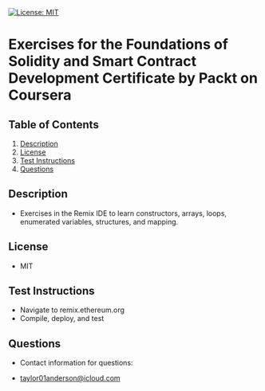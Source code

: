 [![License: MIT](https://img.shields.io/badge/License-MIT-yellow.svg)](https://opensource.org/licenses/MIT)

# Exercises for the Foundations of Solidity and Smart Contract Development Certificate by Packt on Coursera

## Table of Contents

1. [Description](#description)
2. [License](#license)
3. [Test Instructions](#test-instructions)
4. [Questions](#questions)

## Description

- Exercises in the Remix IDE to learn constructors, arrays, loops, enumerated variables, structures, and mapping. 

## License

- MIT

## Test Instructions

- Navigate to remix.ethereum.org
- Compile, deploy, and test

## Questions

- Contact information for questions:

- taylor01anderson@icloud.com
